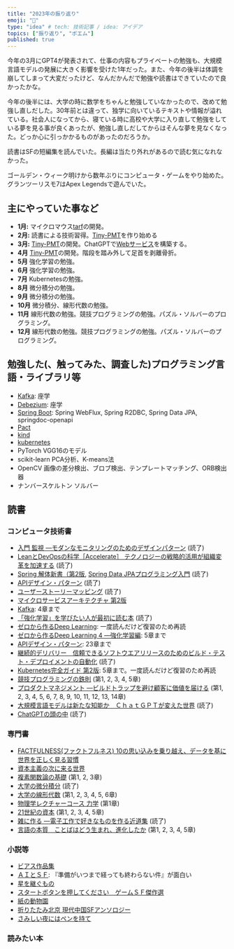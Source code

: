 ```yaml
---
title: "2023年の振り返り"
emoji: "👋"
type: "idea" # tech: 技術記事 / idea: アイデア
topics: ["振り返り", "ポエム"]
published: true
---
```


今年の3月にGPT4が発表されて、仕事の内容もプライベートの勉強も、大規模言語モデルの発展に大きく影響を受けた1年だった。また、今年の後半は体調を崩してしまって大変だったけど、なんだかんだで勉強や読書はできていたので良かったかな。

今年の後半には、大学の時に数学をちゃんと勉強していなかったので、改めて勉強し直しだした。30年前とは違って、独学に向いているテキストや情報が溢れている。社会人になってから、寝ている時に高校や大学に入り直して勉強をしている夢を見る事が良くあったが、勉強し直しだしてからはそんな夢を見なくなった。どっか心に引っかかるものがあったのだろうか。

読書はSFの短編集を読んでいた。長編は当たり外れがあるので読む気になれなかった。

ゴールデン・ウィーク明けから数年ぶりにコンピュータ・ゲームをやり始めた。グランツーリスモ7はApex Legendsで遊んでいた。

## 主にやっていた事など

* **1月:** マイクロマウス[tarf](https://github.com/horie-t/tarf)の開発。
* **2月:** 読書による技術習得。[Tiny-PMT](https://github.com/horie-t/tiny-pmt)を作り始める
* **3月:** [Tiny-PMT](https://github.com/horie-t/tiny-pmt)の開発。ChatGPTで[Webサービス](https://github.com/horie-t/simple-translator-by-chatgpt)を構築する。
* **4月** [Tiny-PMT](https://github.com/horie-t/tiny-pmt)の開発。階段を踏み外して足首を剥離骨折。
* **5月** 強化学習の勉強。
* **6月** 強化学習の勉強。
* **7月** Kubernetesの勉強。
* **8月** 微分積分の勉強。
* **9月** 微分積分の勉強。
* **10月** 微分積分、線形代数の勉強。
* **11月** 線形代数の勉強。競技プログラミングの勉強。パズル・ソルバーのプログラミング。
* **12月** 線形代数の勉強。競技プログラミングの勉強。パズル・ソルバーのプログラミング。


## 勉強した(、触ってみた、調査した)プログラミング言語・ライブラリ等

* [Kafka](https://kafka.apache.org/): 座学
* [Debezium](https://debezium.io/): 座学
* [Spring Boot](https://spring.io/projects/spring-boot): Spring WebFlux, Spring R2DBC, Spring Data JPA, springdoc-openapi
* [Pact](https://docs.pact.io/)
* [kind](https://kind.sigs.k8s.io/)
* [kubernetes](https://kubernetes.io/)
* PyTorch VGG16のモデル
* scikit-learn PCA分析、K-means法
* OpenCV 画像の差分検出、ブロブ検出、テンプレートマッチング、ORB検出器
* ナンバースケルトン ソルバー

## 読書

### コンピュータ技術書

* [入門 監視 ―モダンなモニタリングのためのデザインパターン](https://amzn.to/3TRwNIg) (読了)
* [LeanとDevOpsの科学［Accelerate］ テクノロジーの戦略的活用が組織変革を加速する](https://amzn.to/3z5sSht) (読了)
* [Spring 解体新書（第2版](https://amzn.to/3KawPaE), [Spring Data JPAプログラミング入門](https://amzn.to/3FR0QKa) (読了)
* [APIデザイン・パターン](https://amzn.to/3lD7ayf) (読了)
* [ユーザーストーリーマッピング](https://amzn.to/3ncrsig) (読了)
* [マイクロサービスアーキテクチャ 第2版](https://amzn.to/3nqf5iD)
* [Kafka](https://amzn.to/3np95GU): 4章まで
* [「強化学習」を学びたい人が最初に読む本](https://amzn.to/46NpuYf) (読了)
* [ゼロから作るDeep Learning](https://amzn.to/3re2f9j): 一度読んだけど復習のため再読
* [ゼロから作るDeep Learning 4 ―強化学習編](https://amzn.to/46zk42I): 5章まで
* [APIデザイン・パターン](https://amzn.to/3lD7ayf): 23章まで
* [継続的デリバリー　信頼できるソフトウエアリリースのためのビルド・テスト・デプロイメントの自動化](https://amzn.to/46ApSsD) (読了)
* [Kubernetes完全ガイド 第2版](https://amzn.to/3O0zcyS): 5章まで。一度読んだけど復習のため再読
* [競技プログラミングの鉄則](https://amzn.to/3Na5IOg) (第1, 2, 3, 4, 5章)
* [プロダクトマネジメント ―ビルドトラップを避け顧客に価値を届ける](https://amzn.to/3t07tqi) (第1, 2, 3, 4, 5, 6, 7, 8, 9, 10, 11, 12, 13, 14章)
* [大規模言語モデルは新たな知能か　ＣｈａｔＧＰＴが変えた世界](https://amzn.to/47IffV8) (読了)
* [ChatGPTの頭の中](https://amzn.to/3R6flif) (読了)


### 専門書

* [FACTFULNESS(ファクトフルネス) 10の思い込みを乗り越え、データを基に世界を正しく見る習慣](https://amzn.to/40CGrAI)
* [資本主義の次に来る世界](https://amzn.asia/d/3fe39WC)
* [複素関数論の基礎](https://amzn.asia/d/6Yh4C33) (第1, 2, 3章)
* [大学の微分積分](https://amzn.to/3RRmpBi) (読了)
* [大学の線形代数](https://amzn.to/3rzQV88) (第1, 2, 3, 4, 5, 6章)
* [物理学レクチャーコース 力学](https://amzn.to/3R7BfkV) (第1章)
* [21世紀の資本](https://amzn.to/3NceCed) (第1, 2, 3, 4, 5章)
* [雑に作る ―電子工作で好きなものを作る近道集](https://amzn.to/3MwyRml) (読了)
* [言語の本質　ことばはどう生まれ、進化したか](https://amzn.to/41Jhq8o) (第1, 2, 3, 4, 5章)

### 小説等

* [ビアス作品集](https://amzn.to/3NGfGWY)
* [ＡＩとＳＦ](https://amzn.to/3CZXpyY): 『準備がいつまで経っても終わらない件』が面白い
* [星を継ぐもの](https://amzn.to/45XpzHd)
* [スタートボタンを押してください　ゲームＳＦ傑作選](https://amzn.to/3NMfVAV)
* [紙の動物園](https://amzn.to/3LRbcwG)
* [折りたたみ北京 現代中国SFアンソロジー](https://amzn.to/3t3fbAc)
* [さみしい夜にはペンを持て](https://amzn.to/47fCpkt)

### 読みたい本
